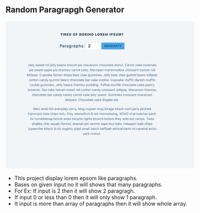 ## Random Paragrapgh Generator

![Random Paragrapgh Generator](random-paragraph-generator.png)

- This project display lorem epsom like paragraphs.
- Bases on given input no it will shows that many paragraphs.
- For Ex: If input is 2 then it will show 2 paragragh.
- If input 0 or less than 0 then it will only show 1 paragraph.
- It input is more than array of paragraphs then it will show whole array.